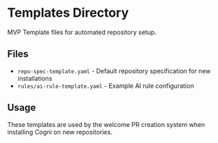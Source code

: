# Templates Directory

MVP Template files for automated repository setup.

## Files
- `repo-spec-template.yaml` - Default repository specification for new installations
- `rules/ai-rule-template.yaml` - Example AI rule configuration

## Usage
These templates are used by the welcome PR creation system when installing Cogni on new repositories.
